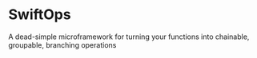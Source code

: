 # SwiftOps
A dead-simple microframework for turning your functions into chainable, groupable, branching operations
